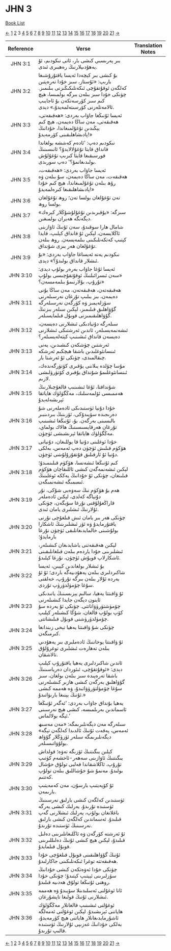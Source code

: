 # JHN 3
[Book List](../README.md)

[<-](./chapter_2.md) [1](./chapter_1.md) [2](./chapter_2.md) 3 [4](./chapter_4.md) [5](./chapter_5.md) [6](./chapter_6.md) [7](./chapter_7.md) [8](./chapter_8.md) [9](./chapter_9.md) [10](./chapter_10.md) [11](./chapter_11.md) [12](./chapter_12.md) [13](./chapter_13.md) [14](./chapter_14.md) [15](./chapter_15.md) [16](./chapter_16.md) [17](./chapter_17.md) [18](./chapter_18.md) [19](./chapter_19.md) [20](./chapter_20.md) [21](./chapter_21.md) [->](./chapter_4.md)

| Reference | Verse | Translation Notes |
|:---------:|-------|-------------------|
|JHN 3:1|بىر پەرىسىي كىشى بار، ئاتى نىكودىم، ئۇ يەھۇدىيلارنىڭ رەھبىرى ئىدى.||
|JHN 3:2|بۇ كىشى بىر كېچەدا ئەيسا ياقتۇرۇشىغا بارىپ: «ئۇستاز، سىز خۇدا تەرەپتىن كەلگەن ئوقۇتقۇچى ئىكەنلىكىڭىزنى بىلىمىز. چۈنكى خۇدا سىز بىلەن بىرگە بولمىسا، ھېچ كىم سىز كۆرسەتكەن بۇ ئاجايىپ ئالامەتلەرنى كۆرسىتەلمەيدۇ،» دېدى.||
|JHN 3:3|ئەيسا ئۇنىڭغا جاۋاب بەردى: «ھەقىقەتى، ھەقىقەتى، مەن ساڭا دەيمەن، ھېچ كىم يېڭىدىن تۇغۇلمىغاندا، خۇدانىڭ پادىشاھلىقىنى كۆرمەيدۇ!»||
|JHN 3:4|نىكودىم دەپ: 'ئادەم كەششە بولغاندا قانداق قايتا تۇغۇلالايدۇ؟ ئانىسىنىڭ قورسىقىغا قايتا كىرىپ تۇغۇلۇش بولىدىغانمۇ؟' دەپ سورىدى.||
|JHN 3:5|ئەيسا جاۋاب بەردى: «ھەقىقەت، ھەقىقەت، مەن ساڭا دەيمەن، سۇ بىلەن ۋە رۇھ بىلەن تۇغۇلمىغاندا، ھېچ كىم خۇدا پادىشاھلىقىغا كىرەلمەيدۇ!»||
|JHN 3:6|تەن تۇغۇلغان بولسا تەن؛ روھ تۇغۇلغان بولسا روھ.||
|JHN 3:7|سىزگە: «يۇقىرىدىن تۇغۇلۇشۇڭلار كېرەك» دېگەنگە ھەيران بولمىغىن.||
|JHN 3:8|شامال ھارا سوقىدۇ، سەن ئۇنىڭ ئاۋازىنى ئاڭلايسەن، لېكىن ئۇ قانداق كېلىپ، قايدا كېتىپ كەتكەنلىكىنى بىلمەيسەن. روھ بىلەن تۇغۇلغان ھەر بىرى شۇنداق.||
|JHN 3:9|نىكودىم يەنە ئەيساغا جاۋاب بەردى: «بۇ ئىشلار قانداق بولىدۇ؟» دېدى.||
|JHN 3:10|ئەيسا ئۇغا جاۋاب بەرەر بولۇپ دېدى: «سەن ئىسرائىلنىڭ ئوقۇتقۇچىسى بولۇپ تۇرۇپ، بۇلارنىمۇ بىلمەمسەن؟»||
|JHN 3:11|ھەقىقەتەن، ھەقىقەتەن، مەن ساڭا بۇنى دەيمەن، بىز بىلىپ تۇرغان نەرسىلەرنى سۆزلەيمىز ۋە كۆرگەن نەرسىلەرگە گۇۋاھلىق قىلىمىز، لېكىن سىلەر بىزنىڭ گۇۋاھلىقىمىزنى قوبۇل قىلمايسىلەر.||
|JHN 3:12|سىلەرگە دۇنيادىكى ئىشلارنى دەيسەن، ئىشەنمەيسىلەر، ئاندىن ئەرشتىكى ئىشلارنى دەيسەن قانداق ئىشىنىپ كېتەلەيسىلەر؟||
|JHN 3:13|ئەرشتىن چۈشكەن كىشىدىن، يەنى ئىنسانئوغلىدىن باشقا ھېچكىم ئەرشكە چىقالمىدى، چۈنكى ئۇ ئەرشتا بار.||
|JHN 3:14|مۇسا چۆلدە يىلاننى يۇقىرى كۆتۈرگەندەك، ئىنسانئوغلىمۇ شۇنداق يۇقىرى كۆتۈرۈلىشى لازىم.||
|JHN 3:15|شۇنداقتا، ئۇغا ئىشىنىپ قالغۇچىلارنىڭ ھەممىسى ئۆلمەسلىك، مەڭگۈلۈك ھاياتقا ئېرىشەلەيدۇ||
|JHN 3:16|خۇدا دۇنيا ئۈستىدىكى ئادەملەرنى شۇ دەرىجىدە سۆيىدۇكى، ئۆزىنىڭ بىردىنبىر بالىسىنى بەرگەن. بۇ، ئۇنىڭغا ئىشىنىپ تۇرغان ھەرقايسىسىنىڭ ھالاك بولماي، مەڭگۈلۈك ھاياتقا ئېرىشىشى ئۈچۈن.||
|JHN 3:17|خۇدا ئوغلىنى دۇنيا قا يوللىغان، دۇنيانى ھۆكۈم قىلىش ئۈچۈن دەپ ئەمەس، بەلكى دۇنيا ئۇ ئارقىلىق قۇتقۇزۇلۇشى ئۈچۈن.||
|JHN 3:18|كىم ئۇنىڭغا ئىشەنسا، ھۆكۈم قىلىنمىدۇ؛ لېكىن ئىشەنمەگەن كىشى ئاللىقاچان ھۆكۈم قىلىنغان، چۈنكى ئۇ خۇدانىڭ يەككە ئوغلىنىڭ ئىسمىگە ئىشەنمىگەن.||
|JHN 3:19|ھەم بۇ ھۆكۈم نىڭ سەۋەبى شۇكى، نۇر دۇنياگە كەلدى، لېكىن ئادەملەر قاراڭغۇلۇقنى نۇرغا سۆيگەن، چۈنكى ئۇلارنىڭ ئىشلىرى يامان ئىدى.||
|JHN 3:20|چۈنكى ھەر بىر يامان ئىش قىلغۇچى نۇرنى ياقتۇرمايدۇ ۋە ئۆز ئىشلىرىنىڭ ئاشكارا بولۇشىنى خالمايدىغانلىقى ئۈچۈن نۇرغا بارمايدۇ؛||
|JHN 3:21|لېكىن ھەقىقەتنى ياشايدىغان كىشىلەر، ئىشلىرىنى خۇدا ياردەم بىلەن قىلغانلىقىنى ئاشكارلاپ قويۇش ئۈچۈن، نۇرغا كېلىدۇ.||
|JHN 3:22|بۇ ئىشلار بولغاندىن كېيىن، ئەيسا شاكىردلىرى بىلەن يەھۇدىيەگە باردى؛ ئۇ ئۇ يەردە ئۇلار بىلەن بىرگە تۇرۇپ، خەلقنى سۇغا چۆمۈلدۈرۈپ تۇردى.||
|JHN 3:23|ئۇ ۋاقىتتا يەھيا، سالىم يېزىسىنىڭ يانىدىكى ئاينون دېگەن جايدا كىشىلەرنى چۆمۈشتۈرۈۋاتاتتى. چۈنكى ئۇ يەردە سۇ كۆپ بولۇپ قالغان، شۇڭا كىشىلەر كېلىپ چۆمۈلدۈرۈشنى قوبۇل قىلىشاتتى.||
|JHN 3:24|چۈنكى شۇ ۋاقىتتا يەھيا تېخى زىندانغا كىرمىگەن.||
|JHN 3:25|ئۇ ۋاقىتتا يوخاننىڭ ئادەملىرى بىر يەھۇدىي بىلەن تەھارەت ئىشلىرى توغرۇلۇق تالاشقان.||
|JHN 3:26|ئاندىن شاكىردلىرى يەھيا ياقتۇرۇپ كېلىپ دېدى: «ئوقۇتقۇچى، ئىئوردان دەرياسىنىڭ باشقا تەرەپىدە سىز بىلەن بولغان، سىز گۇۋاھلىق بەرگەن كىشى ھازىر كىشىلەرنى سۇغا چۆمۈلتۈرۈۋاتىدۇ، ۋە ھەممە كىشى ئۇنىڭ يېنىغا بارىۋاتىدۇ.»||
|JHN 3:27|يەھيا بۇنداق جاۋاب بەردى: 'ئەگەر ئۇنىڭغا ئاسماندىن بەرىلمىسە، كىشى ھېچ نەرسىنى ئېگە بولالماس.'||
|JHN 3:28|سىلەرگە مەن دېگەنلىرىمگە: «مەن مەسىھ ئەمەس، پەقەت ئۇنىڭ ئالدىدا كەلگەن تېگە» دېگەنلىرىمگە سىلەر ئۆزۈڭلار گۇۋاھ بولۇۋاتىسىلەر.||
|JHN 3:29|كېلىن يىگىتنىڭ ئۆزىگە تەۋە؛ قولداش يىگىتنىڭ ئاۋازىنى سەھەر-ئاخشەم كۈتىپ تۇرۇپ، ئاڭلاشقاندا قەلبى تولۇق خۇشال بولىدۇ. مەنمۇ شۇ خۇشاللىق بىلەن تولۇپ كەتتىم.||
|JHN 3:30|ئۇ كۆپەيتىپ بارسۇن، مەن كەمەيتىپ بارىمەن.||
|JHN 3:31|ئۈستىدىن كەلگەن كىشى بارلىق نەرسىنىڭ ئۈستىدە تۇرىدۇ. يەرلىك كىشى يەرگە باغلانغان بولۇپ، يەرلىك ئىشلارنى گەپ قىلىدۇ. ئەسماندىن كەلگەن كىشى بارلىق نەرسىنىڭ ئۈستىدە تۇرىدۇ.||
|JHN 3:32|ئۇ ئەرشتە كۆرگەن ۋە ئاڭلىغانلىرىنى دەلىل قىلىدۇ، لېكىن ھېچ كىشى ئۇنىڭ دەلىللىرىنى قوبۇل قىلمايدۇ.||
|JHN 3:33|ئۇنىڭ گۇۋاھلىقىنى قوبۇل قىلغۇچى خۇدا ھەقىقەتتە توغرا ئىكەنلىكىنى جاكارلىدۇ.||
|JHN 3:34|چۈنكى خۇدا ئەۋەتكەن كىشى خۇدانىڭ سۆزلىرىنى ئېيتىپ كېتىدۇ؛ چۈنكى خۇدا روھنى ئۇنىڭغا تولۇق ھەدىيە قىلىدۇ.||
|JHN 3:35|ئاتا ئوغۇلنى ئەسلىدىنلا سۆيىدۇ ۋە ھەممە ئىشلارنى ئۇنىڭ قولىغا تاپشۇرغان.||
|JHN 3:36|ئوغۇلنى ئىشىنىپ قالغانلار مەڭگۈلۈك ھاياتنى ئېرىشىدۇ. لېكىن ئوغۇلنى ئەمەلگە ئاشۇرمايدىغانلار ھاياتنى ھېچ كۆرمەيدۇ، بەلكى خۇدانىڭ غەزىپى ئۇلارنىڭ ئۈستىدە قالىپ تۇرىدۇ.||


[<-](./chapter_2.md) [1](./chapter_1.md) [2](./chapter_2.md) 3 [4](./chapter_4.md) [5](./chapter_5.md) [6](./chapter_6.md) [7](./chapter_7.md) [8](./chapter_8.md) [9](./chapter_9.md) [10](./chapter_10.md) [11](./chapter_11.md) [12](./chapter_12.md) [13](./chapter_13.md) [14](./chapter_14.md) [15](./chapter_15.md) [16](./chapter_16.md) [17](./chapter_17.md) [18](./chapter_18.md) [19](./chapter_19.md) [20](./chapter_20.md) [21](./chapter_21.md) [->](./chapter_4.md)